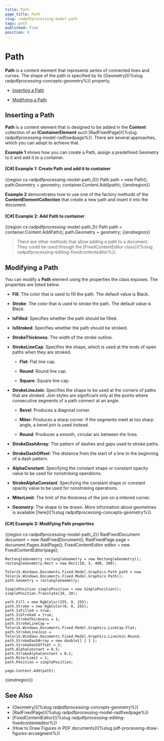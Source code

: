 ```yaml
---
title: Path
page_title: Path
slug: radpdfprocessing-model-path
tags: path
published: True
position: 8
---
```


# Path



__Path__ is a content element that represents series of connected lines and curves. The shape of the path is specified by its [Geometry]({%slug radpdfprocessing-concepts-geometry%}) property.
      

* [Inserting a Path](#inserting-a-path)

* [Modifying a Path](#modifying-a-path)

## Inserting a Path

__Path__ is a content element that is designed to be added in the __Content__ collection of an __IContainerElement__ such [RadFixedPage]({%slug radpdfprocessing-model-radfixedpage%}). There are several approaches, which you can adopt to achieve that.
        

__Example 1__ shows how you can create a Path, assign a predefined Geometry to it and add it to a container.
        

#### __[C#] Example 1: Create Path and add it to container__

{{region cs-radpdfprocessing-model-path_0}}
	Path path = new Path();
	path.Geometry = geometry;
	container.Content.Add(path);
{{endregion}}



__Example 2__ demonstrates how to use one of the factory methods of the __ContentElementCollection__ that create a new path and insert it into the document.
        

#### __[C#] Example 2: Add Path to container__

{{region cs-radpdfprocessing-model-path_1}}
	Path path = container.Content.AddPath();
	path.Geometry = geometry;
{{endregion}}



>There are other methods that allow adding a path to a document. They could be used through the [FixedContentEditor class]({%slug radpdfprocessing-editing-fixedcontenteditor%}).
          

## Modifying a Path

You can modify a __Path__ element using the properties the class exposes. The properties are listed below.
        

* __Fill__: The color that is used to fill the path. The default value is Black.
            

* __Stroke__: The color that is used to stroke the path. The default value is Black.
            

* __IsFilled__: Specifies whether the path should be filled.
            

* __IsStroked__: Specifies whether the path should be stroked.
            

* __StrokeThickness__: The width of the stroke outline.
            

* __StrokeLineCap__: Specifies the shape, which is used at the ends of open paths when they are stroked.
            

	* __Flat__: Flat line cap.
	
	* __Round__: Round line cap.

	* __Square__: Square line cap.
                

* __StrokeLineJoin__: Specifies the shape to be used at the corners of paths that are stroked. Join styles are significant only at the points where consecutive segments of a path connect at an angle.
            

	* __Bevel__: Produces a diagonal corner.
	            
	
	* __Miter__: Produces a sharp corner. If the segments meet at too sharp angle, a bevel join is used instead.
	            
	
	* __Round__: Produces a smooth, circular arc between the lines.
                

* __StrokeDashArray__: The pattern of dashes and gaps used to stroke paths.
            

* __StrokeDashOffset__: The distance from the start of a line to the beginning of a dash pattern.


* __AlphaConstant__: Specifying the constant shape or constant opacity value to be used for nonstroking operations.


* __StrokeAlphaConstant__: Specifying the constant shape or constant opacity value to be used for nonstroking operations.
            

* __MiterLimit__: The limit of the thickness of the join on a mitered corner.
            

* __Geometry__: The shape to be drawn. More information about geometries is available [here]({%slug radpdfprocessing-concepts-geometry%}).
            
#### __[C#] Example 3: Modifying Path properties__

{{region cs-radpdfprocessing-model-path_2}}
	RadFixedDocument document = new RadFixedDocument();
	RadFixedPage page = document.Pages.AddPage();
	FixedContentEditor editor = new FixedContentEditor(page);

	RectangleGeometry rectangleGeometry = new RectangleGeometry();
	rectangleGeometry.Rect = new Rect(10, 5, 400, 300);

	Telerik.Windows.Documents.Fixed.Model.Graphics.Path path = new Telerik.Windows.Documents.Fixed.Model.Graphics.Path();
	path.Geometry = rectangleGeometry;

	SimplePosition simplePosition = new SimplePosition();
	simplePosition.Translate(20, 20);

	path.Fill = new RgbColor(255, 0, 255);
	path.Stroke = new RgbColor(0, 0, 255);
	path.IsFilled = true;
	path.IsStroked = true;
	path.StrokeThickness = 1;
	path.StrokeLineCap = Telerik.Windows.Documents.Fixed.Model.Graphics.LineCap.Flat;
	path.StrokeLineJoin = Telerik.Windows.Documents.Fixed.Model.Graphics.LineJoin.Round;
	path.StrokeDashArray = new double[] { 1 };
	path.StrokeDashOffset = 2;
	path.AlphaConstant = 0.5;
	path.StrokeAlphaConstant = 0.1;
	path.MiterLimit = 2;
	path.Position = simplePosition;

	page.Content.Add(path);
{{endregion}}

## See Also

 * [Geometry]({%slug radpdfprocessing-concepts-geometry%})
 * [RadFixedPage]({%slug radpdfprocessing-model-radfixedpage%})
 * [FixedContentEditor]({%slug radpdfprocessing-editing-fixedcontenteditor%})
 * [How to Draw Figures in PDF documents]({%slug pdf-processing-draw-figures-arcsegment%})
